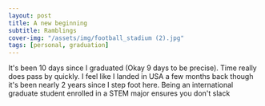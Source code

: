 ```yaml
---
layout: post
title: A new beginning
subtitle: Ramblings
cover-img: "/assets/img/football_stadium (2).jpg"
tags: [personal, graduation]
---
```


It's been 10 days since I graduated (Okay 9 days to be precise). Time really does pass by quickly. I feel like I landed in USA a few months back though it's been nearly 2 years since I step foot here. Being an international graduate student enrolled in a STEM major ensures you don't slack 
